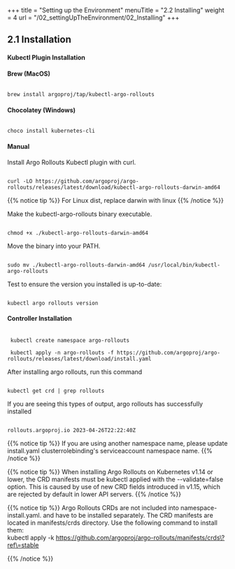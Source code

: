 +++
title = "Setting up the Environment"
menuTitle = "2.2 Installing"
weight = 4
url = "/02_settingUpTheEnvironment/02_Installing"
+++

## 2.1 Installation
#### Kubectl Plugin Installation
<link rel="stylesheet" href="/css/custom.css">

#### Brew (MacOS)
<pre><code class="shell">
brew install argoproj/tap/kubectl-argo-rollouts
</code></pre>
#### Chocolatey (Windows)
<pre><code class="shell">
choco install kubernetes-cli
</code></pre>


#### Manual

Install Argo Rollouts Kubectl plugin with curl.

<pre><code class="shell">
curl -LO https://github.com/argoproj/argo-rollouts/releases/latest/download/kubectl-argo-rollouts-darwin-amd64
</code></pre>

{{% notice tip %}}
For Linux dist, replace darwin with linux
{{% /notice %}}


Make the kubectl-argo-rollouts binary executable.

<pre><code class="shell">
chmod +x ./kubectl-argo-rollouts-darwin-amd64
</code></pre>
Move the binary into your PATH.
<pre><code class="shell">
sudo mv ./kubectl-argo-rollouts-darwin-amd64 /usr/local/bin/kubectl-argo-rollouts
</code></pre>
Test to ensure the version you installed is up-to-date:
<pre><code class="shell">
kubectl argo rollouts version
</code></pre>


#### Controller Installation
<pre><link rel="stylesheet" href="/css/style.css"> <code class="shell">
 kubectl create namespace argo-rollouts
 
 kubectl apply -n argo-rollouts -f https://github.com/argoproj/argo-rollouts/releases/latest/download/install.yaml
</code></pre>
After installing argo rollouts, run this command
<pre><code class="shell">
kubectl get crd | grep rollouts
</code></pre>
</code></pre>
If you are seeing this types of output, argo rollouts has successfully installed
<pre><code class="shell">
rollouts.argoproj.io 2023-04-26T22:22:40Z
</code></pre>


{{% notice tip %}}
If you are using another namespace name, please update install.yaml clusterrolebinding's serviceaccount namespace name.
{{% /notice %}}

{{% notice tip %}}
When installing Argo Rollouts on Kubernetes v1.14 or lower, the CRD manifests must be kubectl applied with the --validate=false option. This is caused by use of new CRD fields introduced in v1.15, which are rejected by default in lower API servers.
{{% /notice %}}

{{% notice tip %}}
Argo Rollouts CRDs are not included into namespace-install.yaml. and have to be installed separately. The CRD manifests are located in manifests/crds directory. Use the following command to install them:
<br>kubectl apply -k https://github.com/argoproj/argo-rollouts/manifests/crds\?ref\=stable</br>

{{% /notice %}}

